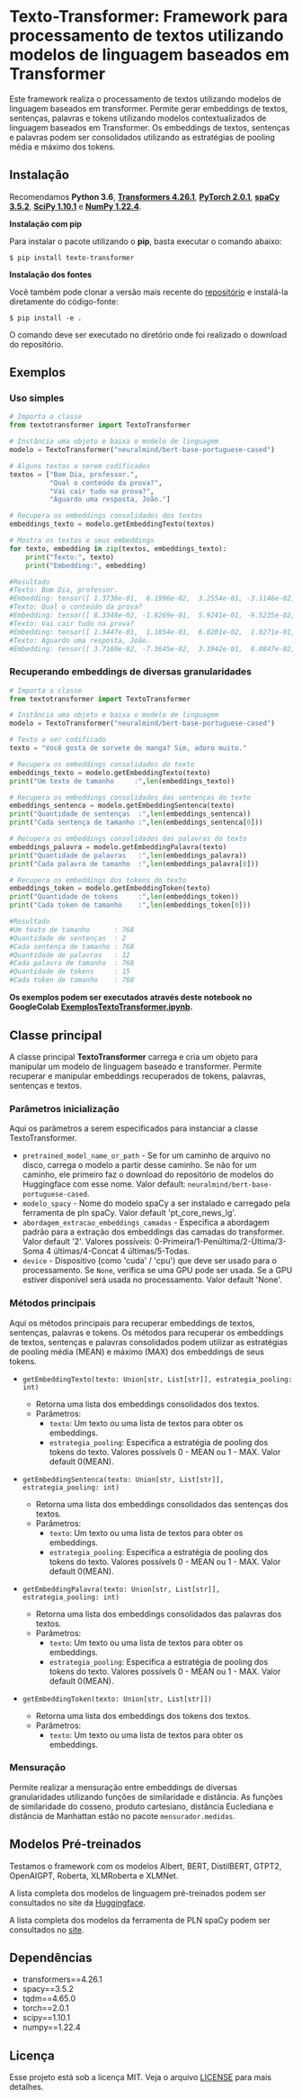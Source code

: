 # Texto-Transformer: Framework para processamento de textos utilizando modelos de linguagem baseados em Transformer

Este framework realiza o processamento de textos utilizando modelos de linguagem baseados em transformer. Permite gerar embeddings de textos, sentenças, palavras e tokens utilizando modelos contextualizados de linguagem baseados em Transformer. Os embeddings de textos, sentenças e palavras podem ser consolidados utilizando as estratégias de pooling média e máximo dos tokens.

## Instalação

Recomendamos **Python 3.6**, **[Transformers 4.26.1](https://huggingface.co/transformers)**, **[PyTorch 2.0.1](https://pytorch.org)**, **[spaCy 3.5.2](https://spacy.io)**, **[SciPy 1.10.1](https://scipy.org)** e **[NumPy 1.22.4](https://numpy.org)**. 

**Instalação com pip**

Para instalar o pacote utilizando o **pip**, basta executar o comando abaixo:

<pre><code>$ pip install texto-transformer</code></pre>

**Instalação dos fontes**

Você também pode clonar a versão mais recente do [repositório](https://github.com/osmarbraz/texto-transformer.git) e instalá-la diretamente do código-fonte:

<pre><code>$ pip install -e .</code></pre>

O comando deve ser executado no diretório onde foi realizado o download do repositório.

## Exemplos 

### Uso simples

````python
# Importa a classe
from textotransformer import TextoTransformer

# Instância uma objeto e baixa o modelo de linguagem
modelo = TextoTransformer("neuralmind/bert-base-portuguese-cased")

# Alguns textos a serem codificados
textos = ["Bom Dia, professor.",
          "Qual o conteúdo da prova?",
          "Vai cair tudo na prova?",
          "Aguardo uma resposta, João."]

# Recupera os embeddings consolidados dos textos
embeddings_texto = modelo.getEmbeddingTexto(textos)      

# Mostra os textos e seus embeddings
for texto, embedding in zip(textos, embeddings_texto):
    print("Texto:", texto)
    print("Embedding:", embedding)

#Resultado
#Texto: Bom Dia, professor.
#Embedding: tensor([ 1.3736e-01,  6.1996e-02,  3.2554e-01, -3.1146e-02,  3.5892e-01,...
#Texto: Qual o conteúdo da prova?
#Embedding: tensor([ 8.3348e-02, -1.8269e-01,  5.9241e-01, -9.5235e-02,  5.0978e-01,...
#Texto: Vai cair tudo na prova?
#Embedding: tensor([ 1.3447e-01,  1.1854e-01,  6.0201e-02,  1.0271e-01,  2.6321e-01,...
#Texto: Aguardo uma resposta, João.
#Embedding: tensor([ 3.7160e-02, -7.3645e-02,  3.3942e-01,  8.0847e-02,  3.8259e-01,...
````

### Recuperando embeddings de diversas granularidades

````python
# Importa a classe
from textotransformer import TextoTransformer

# Instância uma objeto e baixa o modelo de linguagem
modelo = TextoTransformer("neuralmind/bert-base-portuguese-cased")

# Texto a ser codificado
texto = "Você gosta de sorvete de manga? Sim, adoro muito."

# Recupera os embeddings consolidados do texto
embeddings_texto = modelo.getEmbeddingTexto(texto)
print("Um texto de tamanho     :",len(embeddings_texto))

# Recupera os embeddings consolidados das sentenças do texto
embeddings_sentenca = modelo.getEmbeddingSentenca(texto)
print("Quantidade de sentenças  :",len(embeddings_sentenca))
print("Cada sentença de tamanho :",len(embeddings_sentenca[0]))

# Recupera os embeddings consolidados das palavras do texto
embeddings_palavra = modelo.getEmbeddingPalavra(texto)
print("Quantidade de palavras   :",len(embeddings_palavra))
print("Cada palavra de tamanho  :",len(embeddings_palavra[0]))

# Recupera os embeddings dos tokens do texto
embeddings_token = modelo.getEmbeddingToken(texto)
print("Quantidade de tokens     :",len(embeddings_token))
print("Cada token de tamanho    :",len(embeddings_token[0]))

#Resultado
#Um texto de tamanho      : 768
#Quantidade de sentenças  : 2
#Cada sentença de tamanho : 768
#Quantidade de palavras   : 12
#Cada palavra de tamanho  : 768
#Quantidade de tokens     : 15
#Cada token de tamanho    : 768
````

**Os exemplos podem ser executados através deste notebook no GoogleColab [ExemplosTextoTransformer.ipynb](https://github.com/osmarbraz/texto-transformer/blob/main/notebooks/ExemplosTextoTransformer.ipynb).**

## Classe principal

A classe principal **TextoTransformer** carrega e cria um objeto para manipular um modelo de linguagem baseado e transformer. Permite recuperar e manipular embeddings recuperados de tokens, palavras, sentenças e textos.
     
### Parâmetros inicialização

Aqui os parâmetros a serem especificados para instanciar a classe TextoTransformer.

- `pretrained_model_name_or_path` - Se for um caminho de arquivo no disco, carrega o modelo a partir desse caminho. Se não for um caminho, ele primeiro faz o download do repositório de modelos do Huggingface com esse nome. Valor default: `neuralmind/bert-base-portuguese-cased`.
- `modelo_spacy` - Nome do modelo spaCy a ser instalado e carregado pela ferramenta de pln spaCy. Valor default 'pt_core_news_lg'.
- `abordagem_extracao_embeddings_camadas` - Especifica a abordagem padrão para a extração dos embeddings das camadas do transformer. Valor default '2'. Valores possíveis: 0-Primeira/1-Penúltima/2-Ùltima/3-Soma 4 últimas/4-Concat 4 últimas/5-Todas.
- `device` - Dispositivo (como 'cuda' / 'cpu') que deve ser usado para o processamento. Se `None`, verifica se uma GPU pode ser usada. Se a GPU estiver disponível será usada no processamento. Valor default 'None'.
    
### Métodos principais

Aqui os métodos principais para recuperar embeddings de textos, sentenças, palavras e tokens. Os métodos para recuperar os embeddings de textos, sentenças e palavras consolidados podem utilizar as estratégias de pooling média (MEAN) e máximo (MAX) dos embeddings de seus tokens.

- `getEmbeddingTexto(texto: Union[str, List[str]], estrategia_pooling: int)`
    - Retorna uma lista dos embeddings consolidados dos textos.
    - Parâmetros:
        - `texto`: Um texto ou uma lista de textos para obter os embeddings.
        - `estrategia_pooling`: Especifica a estratégia de pooling dos tokens do texto. Valores possívels 0 - MEAN ou 1 - MAX. Valor default 0(MEAN).

- `getEmbeddingSentenca(texto: Union[str, List[str]], estrategia_pooling: int)` 
    - Retorna uma lista dos embeddings consolidados das sentenças dos textos.    
    - Parâmetros:
        - `texto`: Um texto ou uma lista de textos para obter os embeddings.
        - `estrategia_pooling`: Especifica a estratégia de pooling dos tokens do texto. Valores possívels 0 - MEAN ou 1 - MAX. Valor default 0(MEAN).

- `getEmbeddingPalavra(texto: Union[str, List[str]], estrategia_pooling: int)` 
    - Retorna uma lista dos embeddings consolidados das palavras dos textos.
    - Parâmetros:
        - `texto`: Um texto ou uma lista de textos para obter os embeddings.
        - `estrategia_pooling`: Especifica a estratégia de pooling dos tokens do texto. Valores possívels 0 - MEAN ou 1 - MAX. Valor default 0(MEAN).

- `getEmbeddingToken(texto: Union[str, List[str]])` 
    - Retorna uma lista dos embeddings dos tokens dos textos.
    - Parâmetros:
        - `texto`: Um texto ou uma lista de textos para obter os embeddings. 

### Mensuração

Permite realizar a mensuração entre embeddings de diversas granularidades utilizando funções de similaridade e distância. As funções de similaridade do cosseno, produto cartesiano, distância Euclediana e distância de Manhattan estão no pacote `mensurador.medidas`.

## Modelos Pré-treinados

Testamos o framework com os modelos Albert, BERT, DistilBERT, GTPT2, OpenAIGPT, Roberta, XLMRoberta e XLMNet.

A lista completa dos modelos de linguagem pré-treinados podem ser consultados no site da [Huggingface](https://huggingface.co/models).

A lista completa dos modelos da ferramenta de PLN spaCy podem ser consultados no [site](https://spacy.io/models).

## Dependências

- transformers==4.26.1
- spacy==3.5.2
- tqdm==4.65.0
- torch==2.0.1
- scipy==1.10.1
- numpy==1.22.4

## Licença

Esse projeto está sob a licença MIT. Veja o arquivo [LICENSE](LICENSE) para mais detalhes.